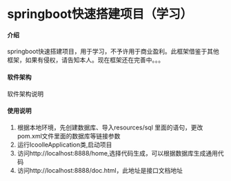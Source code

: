# springboot快速搭建项目（学习）

#### 介绍
springboot快速搭建项目，用于学习，不予许用于商业盈利。此框架借鉴于其他框架，如果有侵权，请告知本人。现在框架还在完善中。。。

#### 软件架构
软件架构说明

#### 使用说明

1.  根据本地环境，先创建数据库、导入resources/sql 里面的语句，更改pom.xml文件里面的数据库等链接参数
2.  运行IcoolleApplication类,启动项目
3.  访问http://localhost:8888/home,选择代码生成，可以根据数据库生成通用代码
4.  访问http://localhost:8888/doc.html，此地址是接口文档地址

